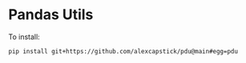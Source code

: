 # Pandas Utils

To install:

```
pip install git+https://github.com/alexcapstick/pdu@main#egg=pdu
```
